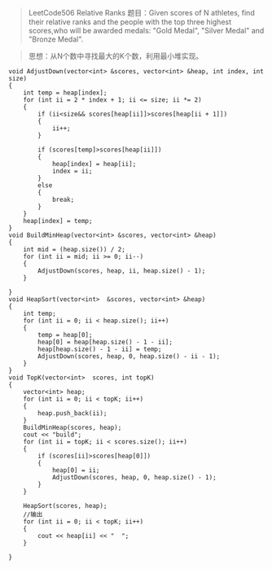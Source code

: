 > 
> LeetCode506 Relative Ranks
> 题目：Given scores of N athletes, find their relative ranks and the people
     with the top three highest scores,who will be awarded medals:
     "Gold Medal", "Silver Medal" and "Bronze Medal".
>  


> 思想：从N个数中寻找最大的K个数，利用最小堆实现。
```
void AdjustDown(vector<int> &scores, vector<int> &heap, int index, int size)
{
	int temp = heap[index];
	for (int ii = 2 * index + 1; ii <= size; ii *= 2)
	{
		if (ii<size&& scores[heap[ii]]>scores[heap[ii + 1]])
		{
			ii++;
		}

		if (scores[temp]>scores[heap[ii]])
		{
			heap[index] = heap[ii];
			index = ii;
		}
		else
		{
			break;
		}
	}
	heap[index] = temp;
}
void BuildMinHeap(vector<int> &scores, vector<int> &heap)
{
	int mid = (heap.size()) / 2;
	for (int ii = mid; ii >= 0; ii--)
	{
		AdjustDown(scores, heap, ii, heap.size() - 1);
	}

}
void HeapSort(vector<int>  &scores, vector<int> &heap)
{
	int temp;
	for (int ii = 0; ii < heap.size(); ii++)
	{
		temp = heap[0];
		heap[0] = heap[heap.size() - 1 - ii];
		heap[heap.size() - 1 - ii] = temp;
		AdjustDown(scores, heap, 0, heap.size() - ii - 1);
	}
}
void TopK(vector<int>  scores, int topK)
{
	vector<int> heap;
	for (int ii = 0; ii < topK; ii++)
	{
		heap.push_back(ii);
	}
	BuildMinHeap(scores, heap);
	cout << "build";
	for (int ii = topK; ii < scores.size(); ii++)
	{
		if (scores[ii]>scores[heap[0]])
		{
			heap[0] = ii;
			AdjustDown(scores, heap, 0, heap.size() - 1);
		}
	}

	HeapSort(scores, heap);
	//输出
	for (int ii = 0; ii < topK; ii++)
	{
		cout << heap[ii] << "  ";
	}

}
```
